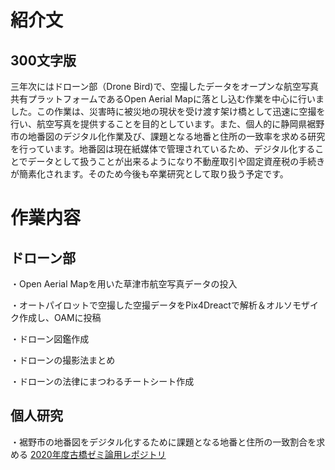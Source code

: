 
# 紹介文
## 300文字版
三年次にはドローン部（Drone Bird)で、空撮したデータをオープンな航空写真共有プラットフォームであるOpen Aerial Mapに落とし込む作業を中心に行いました。この作業は、災害時に被災地の現状を受け渡す架け橋として迅速に空撮を行い、航空写真を提供することを目的としています。また、個人的に静岡県裾野市の地番図のデジタル化作業及び、課題となる地番と住所の一致率を求める研究を行っています。地番図は現在紙媒体で管理されているため、デジタル化することでデータとして扱うことが出来るようになり不動産取引や固定資産税の手続きが簡素化されます。そのため今後も卒業研究として取り扱う予定です。
# 作業内容
## ドローン部
・Open Aerial Mapを用いた草津市航空写真データの投入

・オートパイロットで空撮した空撮データをPix4Dreactで解析＆オルソモザイク作成し、OAMに投稿

・ドローン図鑑作成

・ドローンの撮影法まとめ

・ドローンの法律にまつわるチートシート作成
## 個人研究
・裾野市の地番図をデジタル化するために課題となる地番と住所の一致割合を求める
[2020年度古橋ゼミ論用レポジトリ](https://github.com/furuhashilab/2020gsc_Rantsuyama)

